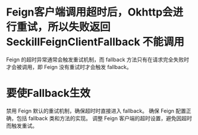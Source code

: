 




# Feign客户端调用超时后，Okhttp会进行重试，所以失败返回 SeckillFeignClientFallback 不能调用


Feign 的超时异常通常会触发重试机制，而 fallback 方法只有在请求完全失败时才会被调用，即 Feign 没有重试时才会触发 fallback。

# 要使Fallback生效
禁用 Feign 默认的重试机制，确保超时时直接进入 fallback。
确保 Feign 配置正确，包括 fallback 类和方法的实现。
调整 Feign 客户端的超时设置，避免因超时而触发重试。